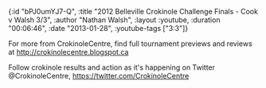 {:id "bPJ0umYJ7-Q",
 :title
 "2012 Belleville Crokinole Challenge Finals - Cook v Walsh 3/3",
 :author "Nathan Walsh",
 :layout :youtube,
 :duration "00:06:46",
 :date "2013-01-28",
 :youtube-tags ["3:3"]}


For more from CrokinoleCentre, find full tournament previews and reviews at http://crokinolecentre.blogspot.ca

Follow crokinole results and action as it's happening on Twitter @CrokinoleCentre, https://twitter.com/CrokinoleCentre
